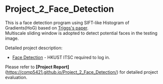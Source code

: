 # Project_2_Face_Detection
This is a face detection program using SIFT-like Histogram of Gradients(HoG) based on [Triggs's paper](https://course.cse.ust.hk/comp5421/Password_Only/projects/faces/dalal_triggs_cvpr_2005.pdf).<br>
Multiscale sliding window is adopted to detect potential faces in the testing image.

Detailed project description:
* [Face Detection](https://course.cse.ust.hk/comp5421/Password_Only/projects/faces/index.html) - HKUST ITSC required to log in. <br />

Please refer to **[Project Report]**(https://comp5421.github.io/Project_2_Face_Detection/) for detailed project evaluation.
